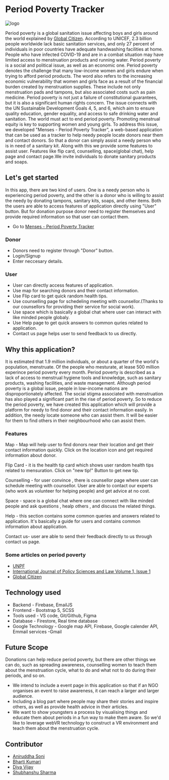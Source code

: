 # Period Poverty Tracker
![logo](https://user-images.githubusercontent.com/87236107/160803967-4c573e67-e94b-4f12-9253-d065f772a6e2.png)


Period poverty is a global sanitation issue affecting boys and girls around the world explained by [Global Citizen](https://www.globalcitizen.org/en/content/period-poverty-everything-you-need-to-know/).
According to UNICEF, 2.3 billion people worldwide lack basic sanitation services, and only 27 percent of individuals in poor countries have adequate handwashing facilities at home. People who have infected COVID-19 and are in a combat situation may have limited access to menstruation products and running water. Period poverty is a social and political issue, as well as an economic one. Period poverty denotes the challenge that many low-income women and girls endure when trying to afford period products. The word also refers to the increasing economic vulnerability that women and girls face as a result of the financial burden created by menstruation supplies. These include not only menstruation pads and tampons, but also associated costs such as pain medicine.
Period poverty is not just a failure of constitutional guarantees, but it is also a significant human rights concern. The issue connects with the UN Sustainable Development Goals 4, 5, and 6, which aim to ensure quality education, gender equality, and access to safe drinking water and sanitation.
The world must act to end period poverty. Promoting menstrual equity is key to supporting women and young girls. 
To address this issue, we developed "Menses - Period Poverty Tracker", a web-based application that can be used as a tracker to help needy people locate donors near them and contact donors. So that a donor can simply assist a needy person who is in need of a sanitary kit. Along with this we provide some features to assist user. Features like flip card, counselling, space(global chat), help page and contact page.We invite individuals to donate sanitary products and soaps. 

## Let's get started

In this app, there are two kind of users. One is a needy person who is experiencing period poverty, and the other is a donor who is willing to assist the needy by donating tampons, sanitary kits, soaps, and other items. Both the users are able to access features of application directly using "User" button. But for donation purpose donor need to register themselves and provide required information so that user can contact them.

* Go to [Menses - Period Poverty Tracker](https://gdsc-rtu.github.io/Solution-Challenge-Menses/) 
### Donor
* Donors need to register through "Donor" button.
* Login/Signup
* Enter neccesary details.
### User
* User can directly access features of application.
* Use map for searching donors and their contact information.
* Use Flip card to get quick random health tips.
* Use counselling page for schedeling meeting with counsellor.(Thanks to our counsellors for providing their service for social work).
* Use space which is basically a global chat where user can interact with like minded people globaly.
* Use Help page to get quick answers to common quries related to application.
* Contact us page helps user to send feedback to us directly.

## Why this application?

It is estimated that 1.9 million individuals, or about a quarter of the world's population, menstruate.
Of the people who mesturate, at lease 500 million experince period poverty every month. Period poverty is described as a lack of access to menstrual hygiene tools and knowledge, such as sanitary products, washing facilities, and waste management.
Although period poverty is a global issue, people in low-income nations are disproportionately affected. The social stigma associated with menstruation has also played a significant part in the rise of period poverty. 
So to reduce the period poverty, we have created this application which will provide a platform for needy to find donor and their contact information easily. In addition, the needy locate someone who can assist them. It will be easier for them to find others in their neighbourhood who can assist them. 

### Features

Map - Map will help user to find donors near their location and get their contact information quickly. Click on the location icon and get required information about donor.

Flip Card - it is the health tip card which shows user random health tips related to mensuration. Click on "new tip!" Button to get new tip.

Counselling - for user convince , there is counsellor page where user can schedule meeting with counsellor. User are able to contact our experts (who work as volunteer for helping people) and get advice at no cost.

Space - space is a global chat where one can connect with like minded people and ask questions , healp others , and discuss the related things.

Help - this section contains some common queries and answers related to application. It's basically a guide for users and contains common information about application.

Contact us- user are able to send their feedback directly to us through contact us page.

### Some articles on period poverty

* [UNPF](https://www.unfpa.org/menstruationfaq) 
* [International Journal of Policy Sciences and Law Volume 1, Issue 1](https://ijpsl.in/wp-content/uploads/2020/09/Period-Poverty_Sachika-Preetkiran.pdf)
* [Global Citizen](https://www.globalcitizen.org/en/content/period-poverty-everything-you-need-to-know/)

## Technology used

* Backend - Firebase, EmailJS
* Frontend - Bootstrap 5, SCSS
* Tools used - VS code, Git/Github, Figma
* Database - Firestore, Real time database
* Google Technology - Google map API, Firebase, Google calender API, Emmail services -Gmail

## Future Scope

Donations can help reduce period poverty, but there are other things we can do, such as spreading awareness, counselling women to teach them about the menstruation cycle, what to do and what not to do during their periods, and so on.

* We intend to include a event page in this application so that if an NGO organises an event to raise awareness, it can reach a larger and larger audience. 
* Including a blog part where people may share their stories and inspire others, as well as provide health advice in their articles.
* We want to show youngsters a process by visualising things and educate them about periods in a fun way to make them aware. So we'd like to leverage webVR technology to construct a VR environment and teach them about the menstruation cycle.

## Contributor

* [Aniruddha Soni](https://github.com/AniruddhaSoni)
* [Bharti Kumari](https://github.com/bhartik021)
* [Diya Vijay](https://github.com/DiyaVj)
* [Shubhanshu Sharma](https://github.com/Shubhanshu156)

